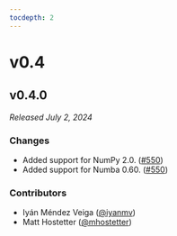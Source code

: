 ```yaml
---
tocdepth: 2
---
```


# v0.4

## v0.4.0

*Released July 2, 2024*

### Changes

- Added support for NumPy 2.0. ([#550](https://github.com/mhostetter/galois/pull/550))
- Added support for Numba 0.60. ([#550](https://github.com/mhostetter/galois/pull/550))

### Contributors

- Iyán Méndez Veiga ([@iyanmv](https://github.com/iyanmv))
- Matt Hostetter ([@mhostetter](https://github.com/mhostetter))
